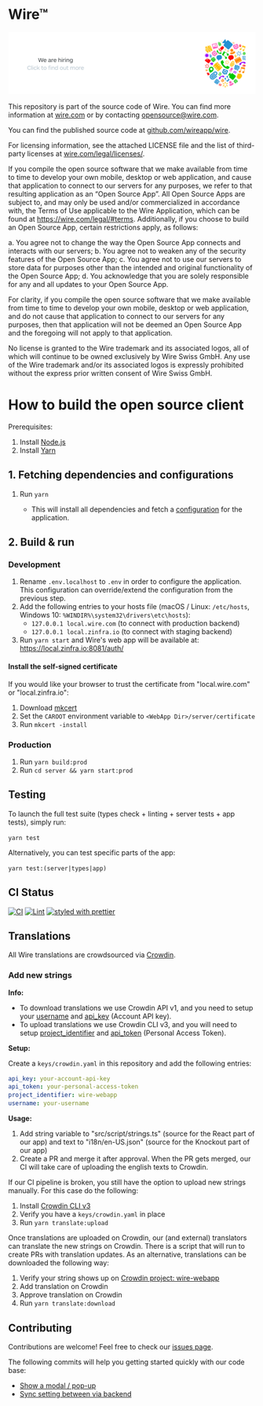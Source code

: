 # Wire™

[![We are hiring](https://github.com/wireapp/wire/blob/master/assets/header-small.png?raw=true)](https://wire.softgarden.io/en/vacancies)

This repository is part of the source code of Wire. You can find more information at [wire.com](https://wire.com) or by contacting opensource@wire.com.

You can find the published source code at [github.com/wireapp/wire](https://github.com/wireapp/wire).

For licensing information, see the attached LICENSE file and the list of third-party licenses at [wire.com/legal/licenses/](https://wire.com/legal/licenses/).

If you compile the open source software that we make available from time to time to develop your own mobile, desktop or web application, and cause that application to connect to our servers for any purposes, we refer to that resulting application as an “Open Source App”. All Open Source Apps are subject to, and may only be used and/or commercialized in accordance with, the Terms of Use applicable to the Wire Application, which can be found at https://wire.com/legal/#terms. Additionally, if you choose to build an Open Source App, certain restrictions apply, as follows:

a. You agree not to change the way the Open Source App connects and interacts with our servers; b. You agree not to weaken any of the security features of the Open Source App; c. You agree not to use our servers to store data for purposes other than the intended and original functionality of the Open Source App; d. You acknowledge that you are solely responsible for any and all updates to your Open Source App.

For clarity, if you compile the open source software that we make available from time to time to develop your own mobile, desktop or web application, and do not cause that application to connect to our servers for any purposes, then that application will not be deemed an Open Source App and the foregoing will not apply to that application.

No license is granted to the Wire trademark and its associated logos, all of which will continue to be owned exclusively by Wire Swiss GmbH. Any use of the Wire trademark and/or its associated logos is expressly prohibited without the express prior written consent of Wire Swiss GmbH.

# How to build the open source client

Prerequisites:

1. Install [Node.js](https://nodejs.org/)
1. Install [Yarn](https://yarnpkg.com)

## 1. Fetching dependencies and configurations

1. Run `yarn`

   - This will install all dependencies and fetch a [configuration](https://github.com/wireapp/wire-web-config-wire/) for the application.

## 2. Build & run

### Development

1. Rename `.env.localhost` to `.env` in order to configure the application. This configuration can override/extend the configuration from the previous step.
1. Add the following entries to your hosts file (macOS / Linux: `/etc/hosts`, Windows 10: `%WINDIR%\system32\drivers\etc\hosts`):
   - `127.0.0.1 local.wire.com` (to connect with production backend)
   - `127.0.0.1 local.zinfra.io` (to connect with staging backend)
1. Run `yarn start` and Wire's web app will be available at: https://local.zinfra.io:8081/auth/

#### Install the self-signed certificate

If you would like your browser to trust the certificate from "local.wire.com" or "local.zinfra.io":

1. Download [mkcert](https://github.com/FiloSottile/mkcert/releases/latest)
1. Set the `CAROOT` environment variable to `<WebApp Dir>/server/certificate`
1. Run `mkcert -install`

### Production

1. Run `yarn build:prod`
1. Run `cd server && yarn start:prod`

## Testing

To launch the full test suite (types check + linting + server tests + app tests), simply run:

`yarn test`

Alternatively, you can test specific parts of the app:

`yarn test:(server|types|app)`

## CI Status

[![CI](https://github.com/wireapp/wire-webapp/actions/workflows/test_build_deploy.yml/badge.svg?branch=dev)](https://github.com/wireapp/wire-webapp/actions/workflows/test_build_deploy.yml) [![Lint](https://github.com/wireapp/wire-webapp/actions/workflows/lint.yml/badge.svg?branch=dev)](https://github.com/wireapp/wire-webapp/actions/workflows/lint.yml) [![styled with prettier](https://img.shields.io/badge/styled_with-prettier-ff69b4.svg)](https://github.com/prettier/prettier)

## Translations

All Wire translations are crowdsourced via [Crowdin](https://crowdin.com/projects/wire).

### Add new strings

**Info:**

- To download translations we use Crowdin API v1, and you need to setup your [username](https://crowdin.com/settings#account) and [api_key](https://crowdin.com/settings#api-key) (Account API key).
- To upload translations we use Crowdin CLI v3, and you will need to setup [project_identifier](https://crowdin.com/project/wire-webapp/settings#api) and [api_token](https://crowdin.com/settings#api-key) (Personal Access Token).

**Setup:**

Create a `keys/crowdin.yaml` in this repository and add the following entries:

```yaml
api_key: your-account-api-key
api_token: your-personal-access-token
project_identifier: wire-webapp
username: your-username
```

**Usage:**

1. Add string variable to "src/script/strings.ts" (source for the React part of our app) and text to "i18n/en-US.json" (source for the Knockout part of our app)
1. Create a PR and merge it after approval. When the PR gets merged, our CI will take care of uploading the english texts to Crowdin.

If our CI pipeline is broken, you still have the option to upload new strings manually. For this case do the following:

1. Install [Crowdin CLI v3](https://support.crowdin.com/cli-tool/)
1. Verify you have a `keys/crowdin.yaml` in place
1. Run `yarn translate:upload`

Once translations are uploaded on Crowdin, our (and external) translators can translate the new strings on Crowdin. There is a script that will run to create PRs with translation updates. As an alternative, translations can be downloaded the following way:

1. Verify your string shows up on [Crowdin project: wire-webapp](https://crowdin.com/translate/wire-webapp/1224/en-en)
1. Add translation on Crowdin
1. Approve translation on Crowdin
1. Run `yarn translate:download`

## Contributing

Contributions are welcome! Feel free to check our [issues page](https://github.com/wireapp/wire-webapp/issues).

The following commits will help you getting started quickly with our code base:

- [Show a modal / pop-up](https://github.com/wireapp/wire-webapp/commit/00d3d120aacb3f36da80edd1ca829afc045331e9)
- [Sync setting between via backend](https://github.com/wireapp/wire-webapp/commit/3e4595a208189b7b6b51935fd2c41a74bbd16994)
